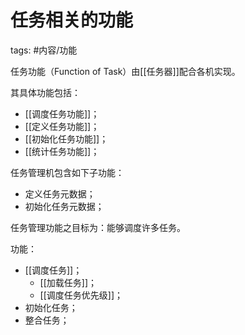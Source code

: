 # 任务相关的功能

tags: #内容/功能 

任务功能（Function of  Task）由[[任务器]]配合各机实现。

其具体功能包括：
- [[调度任务功能]]；
- [[定义任务功能]]；
- [[初始化任务功能]]；
- [[统计任务功能]]；

任务管理机包含如下子功能：
- 定义任务元数据；
- 初始化任务元数据；

任务管理功能之目标为：能够调度许多任务。

功能：
- [[调度任务]]；
	- [[加载任务]]；
	- [[调度任务优先级]]；
- 初始化任务；
- 整合任务；


